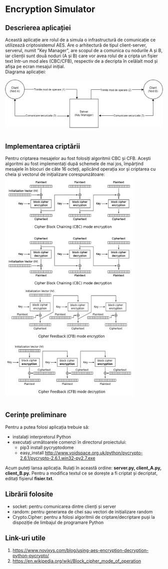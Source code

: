 # Encryption Simulator
## Descrierea aplicației
  Această aplicație are rolul de a simula o infrastructură de comunicație ce utilizează criptosistemul AES. Are o arhitectură de tipul client-server, serverul, numit "Key Manager", are scopul de a comunica cu nodurile A și B, iar clienții sunt două noduri (A și B) care vor avea rolul de a cripta un fișier text într-un mod ales (CBC/CFB), respectiv de a decripta în celălalt mod și afișa pe ecran mesajul inițial.</br>
  Diagrama aplicației:</br></br>
  <img align="center" src="diagrama.png">
</br></br>

## Implementarea criptării
  Pentru criptarea mesajelor au fost folosiți algoritmii CBC și CFB. Acești algoritmi au fost implementați după schemele de mai jos, împărțind mesajele în blocuri de câte 16 octeți, aplicând operația xor și criptarea cu cheia și vectorul de inițializare corespunzătoare:</br>
<img align="center" width="410px" height="350px" src="cbc.png">
<img align="center" width="410px" height="350px" src="cfb.png">
</br>
</br>
## Cerințe preliminare
  Pentru a putea folosi aplicația trebuie să:
  - instalați interpretorul Python
  - executați următoarele comenzi în directorul proiectului:
    - pip3 install pycryptodome
    - easy_install http://www.voidspace.org.uk/python/pycrypto-2.6.1/pycrypto-2.6.1.win32-py2.7.exe
    
  Acum puteți lansa aplicația. Rulați în această ordine: **server.py, client_A.py, client_B.py.** Pentru a modifica textul ce se dorește a fi criptat și decriptat, editați fișierul **fisier.txt**.
<br/>
## Librării folosite
  - socket: pentru comunicarea dintre clienți și server
  - random: pentru generarea de chei sau vectori de inițializare random
  - Crypto.Cipher: pentru a folosi algoritmii de criptare/decriptare puși la dispoziție de limbajul de programare Python

## Link-uri utile
  1. https://www.novixys.com/blog/using-aes-encryption-decryption-python-pycrypto/
  2. https://en.wikipedia.org/wiki/Block_cipher_mode_of_operation
